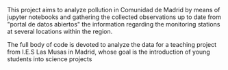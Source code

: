 This project aims to analyze pollution in Comunidad de Madrid by means of jupyter notebooks and gathering the collected observations up to date from "portal de datos abiertos" the information regarding the monitoring stations at several locations within the region.

The full body of code is devoted to analyze the data for a teaching project from I.E.S Las Musas in Madrid, whose goal is the introduction of young students into science projects